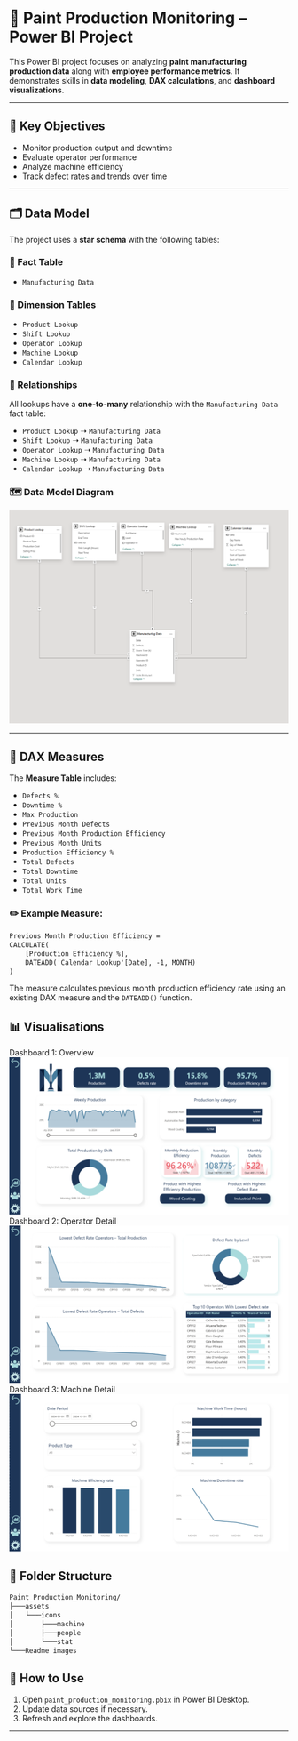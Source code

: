# 🎨 Paint Production Monitoring – Power BI Project

This Power BI project focuses on analyzing **paint manufacturing production data** along with **employee performance metrics**. It demonstrates skills in **data modeling**, **DAX calculations**, and **dashboard visualizations**.

---

## 🧠 Key Objectives

- Monitor production output and downtime
- Evaluate operator performance
- Analyze machine efficiency
- Track defect rates and trends over time

---

## 🗂️ Data Model

The project uses a **star schema** with the following tables:

### 🔷 Fact Table
- `Manufacturing Data`

### 📘 Dimension Tables
- `Product Lookup`
- `Shift Lookup`
- `Operator Lookup`
- `Machine Lookup`
- `Calendar Lookup`

### 🔗 Relationships

All lookups have a **one-to-many** relationship with the `Manufacturing Data` fact table:

- `Product Lookup` ➝ `Manufacturing Data`
- `Shift Lookup` ➝ `Manufacturing Data`
- `Operator Lookup` ➝ `Manufacturing Data`
- `Machine Lookup` ➝ `Manufacturing Data`
- `Calendar Lookup` ➝ `Manufacturing Data`

### 🗺️ Data Model Diagram

![Data Model](Readme%20images/Data%20Model.png)

---

## 🧮 DAX Measures

The **Measure Table** includes:
- `Defects %`
- `Downtime %`
- `Max Production`
- `Previous Month Defects`
- `Previous Month Production Efficiency`
- `Previous Month Units`
- `Production Efficiency %`
- `Total Defects`
- `Total Downtime`
- `Total Units`
- `Total Work Time`

### ✏️ Example Measure:

```DAX
Previous Month Production Efficiency = 
CALCULATE(
    [Production Efficiency %],
    DATEADD('Calendar Lookup'[Date], -1, MONTH)
)
```
The measure calculates previous month production efficiency rate using an existing DAX measure and the `DATEADD()` function.

## 📊 Visualisations

Dashboard 1: Overview
![Overview](Readme%20images/Overview.png)
Dashboard 2: Operator Detail
![Operator Detail](Readme%20images/Operator%20Detail.png)
Dashboard 3: Machine Detail
![Machine Detail](Readme%20images/Machine%20Detail.png)

## 📁 Folder Structure

```
Paint_Production_Monitoring/
├───assets
│   └───icons
│       ├───machine
│       ├───people
│       └───stat
└───Readme images

```

## 🚀 How to Use

1. Open `paint_production_monitoring.pbix` in Power BI Desktop.
2. Update data sources if necessary.
3. Refresh and explore the dashboards.

---
